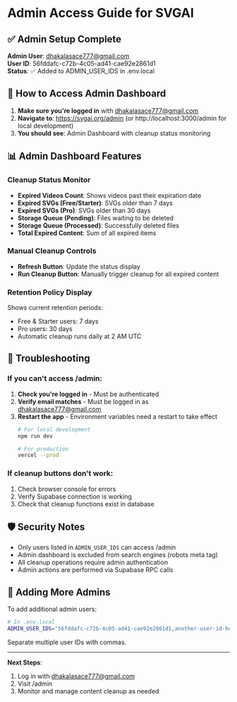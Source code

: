 # Admin Access Guide for SVGAI

## ✅ Admin Setup Complete

**Admin User**: dhakalasace777@gmail.com  
**User ID**: 56fddafc-c72b-4c05-ad41-cae92e2861d1  
**Status**: ✅ Added to ADMIN_USER_IDS in .env.local

## 🚀 How to Access Admin Dashboard

1. **Make sure you're logged in** with dhakalasace777@gmail.com
2. **Navigate to**: https://svgai.org/admin (or http://localhost:3000/admin for local development)
3. **You should see**: Admin Dashboard with cleanup status monitoring

## 📊 Admin Dashboard Features

### Cleanup Status Monitor
- **Expired Videos Count**: Shows videos past their expiration date
- **Expired SVGs (Free/Starter)**: SVGs older than 7 days
- **Expired SVGs (Pro)**: SVGs older than 30 days  
- **Storage Queue (Pending)**: Files waiting to be deleted
- **Storage Queue (Processed)**: Successfully deleted files
- **Total Expired Content**: Sum of all expired items

### Manual Cleanup Controls
- **Refresh Button**: Update the status display
- **Run Cleanup Button**: Manually trigger cleanup for all expired content

### Retention Policy Display
Shows current retention periods:
- Free & Starter users: 7 days
- Pro users: 30 days
- Automatic cleanup runs daily at 2 AM UTC

## 🔧 Troubleshooting

### If you can't access /admin:
1. **Check you're logged in** - Must be authenticated
2. **Verify email matches** - Must be logged in as dhakalasace777@gmail.com
3. **Restart the app** - Environment variables need a restart to take effect
   ```bash
   # For local development
   npm run dev
   
   # For production
   vercel --prod
   ```

### If cleanup buttons don't work:
1. Check browser console for errors
2. Verify Supabase connection is working
3. Check that cleanup functions exist in database

## 🛡️ Security Notes

- Only users listed in `ADMIN_USER_IDS` can access /admin
- Admin dashboard is excluded from search engines (robots meta tag)
- All cleanup operations require admin authentication
- Admin actions are performed via Supabase RPC calls

## 📝 Adding More Admins

To add additional admin users:
```bash
# In .env.local
ADMIN_USER_IDS="56fddafc-c72b-4c05-ad41-cae92e2861d1,another-user-id-here"
```

Separate multiple user IDs with commas.

---

**Next Steps**: 
1. Log in with dhakalasace777@gmail.com
2. Visit /admin
3. Monitor and manage content cleanup as needed
